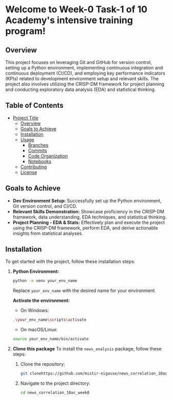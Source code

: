 # Welcome to Week-0 Task-1 of 10 Academy's intensive training program!

## Overview

This project focuses on leveraging Git and GitHub for version control, setting up a Python environment, implementing continuous integration and continuous deployment (CI/CD), and employing key performance indicators (KPIs) related to development environment setup and relevant skills. The project also involves utilizing the CRISP-DM framework for project planning and conducting exploratory data analysis (EDA) and statistical thinking.

## Table of Contents

- [Project Title](Week-0-Task-1-of-10-Academy's-intensive-training-program!)
  - [Overview](#overview)
  - [Goals to Achieve](#goals-to-achieve)
  - [Installation](#installation)
  - [Usage](#usage)
    - [Branches](#branches)
    - [Commits](#commits)
    - [Code Organization](#code-organization)
    - [Notebooks](#notebooks)
  - [Contributing](#contributing)
  - [License](#license)

## Goals to Achieve

- **Dev Environment Setup:** Successfully set up the Python environment, Git version control, and CI/CD.
- **Relevant Skills Demonstration:** Showcase proficiency in the CRISP-DM framework, data understanding, EDA techniques, and statistical thinking.
- **Project Planning - EDA & Stats:** Effectively plan and execute the project using the CRISP-DM framework, perform EDA, and derive actionable insights from statistical analyses.

## Installation

To get started with the project, follow these installation steps:

1. **Python Environment:**
    ```bash
    python -m venv your_env_name
    ```

    Replace `your_env_name` with the desired name for your environment.
    
    **Activate the environment:**

    - On Windows:

    ```bash
    .\your_env_name\scripts\activate
    ```

    - On macOS/Linux:

    ```bash
    source your_env_name/bin/activate
    ```

2. **Clone this package**
    To install the `news_analysis` package, follow these steps:

    1. Clone the repository:
        ```bash
        git clonehttps://github.com/mistir-nigusse/news_correlation_10ac_week0
        ```
    2. Navigate to the project directory:
        ```bash
        cd news_correlation_10ac_week0
        ```

